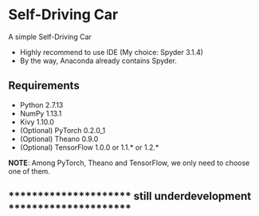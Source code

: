 # Self-Driving Car

A simple Self-Driving Car

- Highly recommend to use IDE (My choice: Spyder 3.1.4)
- By the way, Anaconda already contains Spyder.

## Requirements
- Python 2.7.13
- NumPy 1.13.1
- Kivy 1.10.0
- (Optional) PyTorch 0.2.0_1
- (Optional) Theano 0.9.0
- (Optional) TensorFlow 1.0.0 or 1.1.* or 1.2.*

<b>NOTE</b>: Among PyTorch, Theano and TensorFlow, we only need to choose one of them.

## ********************* still underdevelopment *********************
